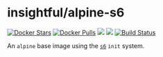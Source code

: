 # insightful/alpine-s6

[![Docker Stars](https://img.shields.io/docker/stars/insightful/alpine-s6.svg)](https://hub.docker.com/r/insightful/alpine-s6)
[![Docker Pulls](https://img.shields.io/docker/pulls/insightful/alpine-s6.svg)](https://hub.docker.com/r/insightful/alpine-s6)
[![](https://images.microbadger.com/badges/image/insightful/alpine-s6.svg)](https://microbadger.com/images/insightful/alpine-s6 "Get your own image badge on microbadger.com")
[![](https://images.microbadger.com/badges/version/insightful/alpine-s6.svg)](https://microbadger.com/images/insightful/alpine-s6 "Get your own version badge on microbadger.com")
[![Build Status](https://travis-ci.org/insightfulsystems/alpine-s6.svg?branch=master)](https://travis-ci.org/insightfulsystems/alpine-s6)

An `alpine` base image using the [`s6`][s6] `init` system.

[s6]: https://github.com/just-containers/s6-overlay
